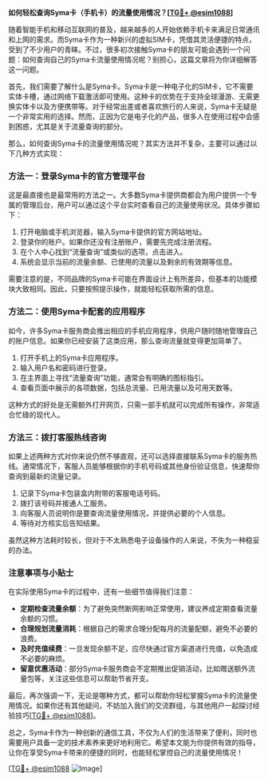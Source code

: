 **如何轻松查询Syma卡（手机卡）的流量使用情况？[[TG💪+ @esim1088](https://t.me/s/esim1088)]**

随着智能手机和移动互联网的普及，越来越多的人开始依赖手机卡来满足日常通讯和上网的需求。而Syma卡作为一种新兴的虚拟SIM卡，凭借其灵活便捷的特点，受到了不少用户的青睐。不过，很多初次接触Syma卡的朋友可能会遇到一个问题：如何查询自己的Syma卡流量使用情况呢？别担心，这篇文章将为你详细解答这一问题。

首先，我们需要了解什么是Syma卡。Syma卡是一种电子化的SIM卡，它不需要实体卡槽，通过网络下载激活即可使用。这种卡的优势在于支持全球漫游、无需更换实体卡以及方便携带等。对于经常出差或者喜欢旅行的人来说，Syma卡无疑是一个非常实用的选择。然而，正因为它是电子化的产品，很多人在使用过程中会感到困惑，尤其是关于流量查询的部分。

那么，如何查询Syma卡的流量使用情况呢？其实方法并不复杂，主要可以通过以下几种方式实现：

### 方法一：登录Syma卡的官方管理平台

这是最直接也是最常用的方法之一。大多数Syma卡提供商都会为用户提供一个专属的管理后台，用户可以通过这个平台实时查看自己的流量使用状况。具体步骤如下：

1. 打开电脑或手机浏览器，输入Syma卡提供的官方网站地址。
2. 登录你的账户。如果你还没有注册账户，需要先完成注册流程。
3. 在个人中心找到“流量查询”或类似的选项，点击进入。
4. 系统会显示当前的流量余额、已使用的流量以及剩余的有效期等信息。

需要注意的是，不同品牌的Syma卡可能在界面设计上有所差异，但基本的功能模块大致相同。因此，只要按照提示操作，就能轻松获取所需的信息。

### 方法二：使用Syma卡配套的应用程序

如今，许多Syma卡服务商会推出相应的手机应用程序，供用户随时随地管理自己的账户信息。如果你已经安装了这类应用，那么查询流量就变得更加简单了。

1. 打开手机上的Syma卡应用程序。
2. 输入用户名和密码进行登录。
3. 在主界面上寻找“流量查询”功能，通常会有明确的图标指引。
4. 查看页面中展示的各项数据，包括总流量、已用流量以及可用天数等。

这种方式的好处是无需额外打开网页，只需一部手机就可以完成所有操作，非常适合忙碌的现代人。

### 方法三：拨打客服热线咨询

如果上述两种方式对你来说仍然不够直观，还可以选择直接联系Syma卡的服务热线。通常情况下，客服人员能够根据你的手机号码或其他身份验证信息，快速帮你查询到最新的流量记录。

1. 记录下Syma卡包装盒内附带的客服电话号码。
2. 拨打该号码并接通人工服务。
3. 向客服人员说明你是要查询流量使用情况，并提供必要的个人信息。
4. 等待对方核实后告知结果。

虽然这种方法耗时较长，但对于不太熟悉电子设备操作的人来说，不失为一种稳妥的办法。

### 注意事项与小贴士

在实际使用Syma卡的过程中，还有一些细节值得我们注意：

- **定期检查流量余额**：为了避免突然断网影响正常使用，建议养成定期查看流量余额的习惯。
- **合理规划流量消耗**：根据自己的需求合理分配每月的流量配额，避免不必要的浪费。
- **及时充值续费**：一旦发现余额不足，应尽快通过官方渠道进行充值，以免造成不必要的麻烦。
- **留意优惠活动**：部分Syma卡服务商会不定期推出促销活动，比如赠送额外流量包等，关注这些信息可以帮助节省开支。

最后，再次强调一下，无论是哪种方式，都可以帮助你轻松掌握Syma卡的流量使用情况。如果你还有其他疑问，不妨加入我们的交流群组，与其他用户一起探讨经验技巧[[TG💪+ @esim1088](https://t.me/s/esim1088)]。

总之，Syma卡作为一种创新的通信工具，不仅为人们的生活带来了便利，同时也需要用户具备一定的技术素养来更好地利用它。希望本文能为你提供有效的指导，让你在享受Syma卡带来的便捷的同时，也能轻松掌控自己的流量使用情况！

[[TG💪+ @esim1088](https://t.me/s/esim1088) ![Image](https://i.postimg.cc/4NQfJmqS/Snipaste-2025-05-13-00-14-12.png)]